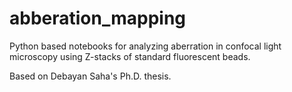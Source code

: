 # abberation_mapping

Python based notebooks for analyzing aberration in confocal light microscopy using Z-stacks of standard fluorescent beads.

Based on Debayan Saha's Ph.D. thesis. 

